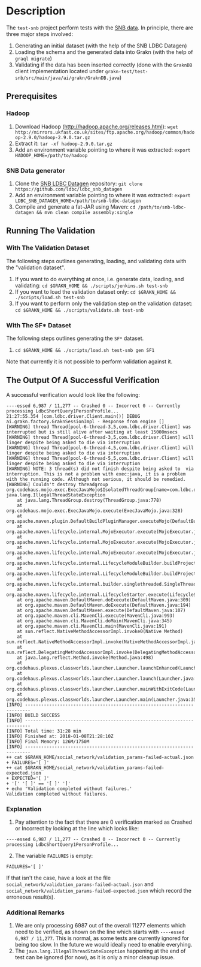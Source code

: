 # Description
The `test-snb` project perform tests with the [SNB data](ldbcouncil.org/developer/snb). In principle, there are three major steps involved:
1. Generating an initial dataset (with the help of the SNB LDBC Datagen)
2. Loading the schema and the generated data into Grakn (with the help of `graql migrate`)
3. Validating if the data has been inserted correctly (done with the `GraknDB` client implementation located under `grakn-test/test-snb/src/main/java/ai/grakn/GraknDB.java`)

## Prerequisites
### Hadoop
1. Download Hadoop (http://hadoop.apache.org/releases.html): `wget http://mirrors.ukfast.co.uk/sites/ftp.apache.org/hadoop/common/hadoop-2.9.0/hadoop-2.9.0.tar.gz`
2. Extract it: `tar -xf hadoop-2.9.0.tar.gz`
3. Add an environment variable pointing to where it was extracted: `export HADOOP_HOME=/path/to/hadoop`

### SNB Data generator
1. Clone the [SNB LDBC Datagen](https://github.com/ldbc/ldbc_snb_datagen) repository: `git clone https://github.com/ldbc/ldbc_snb_datagen`
2. Add an environment variable pointing to where it was extracted: `export LDBC_SNB_DATAGEN_HOME=/path/to/snb-ldbc-datagen`
3. Compile and generate a fat-JAR using Maven: `cd /path/to/snb-ldbc-datagen && mvn clean compile assembly:single`

## Running The Validation
### With The Validation Dataset
The following steps outlines generating, loading, and validating data with the "validation dataset".
1. If you want to do everything at once, i.e. generate data, loading, and validating: `cd $GRAKN_HOME && ./scripts/jenkins.sh test-snb`
2. If you want to load the validation dataset only: `cd $GRAKN_HOME && ./scripts/load.sh test-snb`
3. If you want to perform only the validation step on the validation dataset: `cd $GRAKN_HOME && ./scripts/validate.sh test-snb`

### With The SF* Dataset
The following steps outlines generating the `SF*` dataset.
1. `cd $GRAKN_HOME && ./scripts/load.sh test-snb gen SF1`

Note that currently it is not possible to perform validation against it.

## The Output Of A Successful Verification
A successful verification would look like the following:
```
----essed 6,987 / 11,277 -- Crashed 0 -- Incorrect 0 -- Currently processing LdbcShortQuery1PersonProfile...
21:27:55.354 [com.ldbc.driver.Client.main()] DEBUG ai.grakn.factory.GraknSessionImpl - Response from engine []
[WARNING] thread Thread[pool-6-thread-3,5,com.ldbc.driver.Client] was interrupted but is still alive after waiting at least 15000msecs
[WARNING] thread Thread[pool-6-thread-3,5,com.ldbc.driver.Client] will linger despite being asked to die via interruption
[WARNING] thread Thread[pool-6-thread-4,5,com.ldbc.driver.Client] will linger despite being asked to die via interruption
[WARNING] thread Thread[pool-6-thread-5,5,com.ldbc.driver.Client] will linger despite being asked to die via interruption
[WARNING] NOTE: 3 thread(s) did not finish despite being asked to  via interruption. This is not a problem with exec:java, it is a problem with the running code. Although not serious, it should be remedied.
[WARNING] Couldn't destroy threadgroup org.codehaus.mojo.exec.ExecJavaMojo$IsolatedThreadGroup[name=com.ldbc.driver.Client,maxpri=10]
java.lang.IllegalThreadStateException
	at java.lang.ThreadGroup.destroy(ThreadGroup.java:778)
	at org.codehaus.mojo.exec.ExecJavaMojo.execute(ExecJavaMojo.java:328)
	at org.apache.maven.plugin.DefaultBuildPluginManager.executeMojo(DefaultBuildPluginManager.java:134)
	at org.apache.maven.lifecycle.internal.MojoExecutor.execute(MojoExecutor.java:208)
	at org.apache.maven.lifecycle.internal.MojoExecutor.execute(MojoExecutor.java:154)
	at org.apache.maven.lifecycle.internal.MojoExecutor.execute(MojoExecutor.java:146)
	at org.apache.maven.lifecycle.internal.LifecycleModuleBuilder.buildProject(LifecycleModuleBuilder.java:117)
	at org.apache.maven.lifecycle.internal.LifecycleModuleBuilder.buildProject(LifecycleModuleBuilder.java:81)
	at org.apache.maven.lifecycle.internal.builder.singlethreaded.SingleThreadedBuilder.build(SingleThreadedBuilder.java:51)
	at org.apache.maven.lifecycle.internal.LifecycleStarter.execute(LifecycleStarter.java:128)
	at org.apache.maven.DefaultMaven.doExecute(DefaultMaven.java:309)
	at org.apache.maven.DefaultMaven.doExecute(DefaultMaven.java:194)
	at org.apache.maven.DefaultMaven.execute(DefaultMaven.java:107)
	at org.apache.maven.cli.MavenCli.execute(MavenCli.java:993)
	at org.apache.maven.cli.MavenCli.doMain(MavenCli.java:345)
	at org.apache.maven.cli.MavenCli.main(MavenCli.java:191)
	at sun.reflect.NativeMethodAccessorImpl.invoke0(Native Method)
	at sun.reflect.NativeMethodAccessorImpl.invoke(NativeMethodAccessorImpl.java:62)
	at sun.reflect.DelegatingMethodAccessorImpl.invoke(DelegatingMethodAccessorImpl.java:43)
	at java.lang.reflect.Method.invoke(Method.java:498)
	at org.codehaus.plexus.classworlds.launcher.Launcher.launchEnhanced(Launcher.java:289)
	at org.codehaus.plexus.classworlds.launcher.Launcher.launch(Launcher.java:229)
	at org.codehaus.plexus.classworlds.launcher.Launcher.mainWithExitCode(Launcher.java:415)
	at org.codehaus.plexus.classworlds.launcher.Launcher.main(Launcher.java:356)
[INFO] ------------------------------------------------------------------------
[INFO] BUILD SUCCESS
[INFO] ------------------------------------------------------------------------
[INFO] Total time: 31:28 min
[INFO] Finished at: 2018-01-08T21:28:10Z
[INFO] Final Memory: 126M/1750M
[INFO] ------------------------------------------------------------------------
++ cat $GRAKN_HOME/social_network/validation_params-failed-actual.json
+ FAILURES='[ ]'
++ cat $GRAKN_HOME/social_network/validation_params-failed-expected.json
+ EXPECTED='[ ]'
+ '[' '[ ]' == '[ ]' ']'
+ echo 'Validation completed without failures.'
Validation completed without failures.
```

### Explanation
1. Pay attention to the fact that there are 0 verification marked as Crashed or Incorrect by looking at the line which looks like:
```
----essed 6,987 / 11,277 -- Crashed 0 -- Incorrect 0 -- Currently processing LdbcShortQuery1PersonProfile...
```

2. The variable `FAILURES` is empty:
```
FAILURES='[ ]'
```
If that isn't the case, have a look at the file `social_network/validation_params-failed-actual.json` and `social_network/validation_params-failed-expected.json` which record the erroneous result(s).

### Additional Remarks
1. We are only processing 6987 out of the overall 11277 elements which need to be verified, as shown on the line which starts with `----essed 6,987 / 11,277`. This is normal, as some tests are currently ignored for being too slow. In the future we would ideally need to enable everyhing.
2. The `java.lang.IllegalThreadStateException` happening at the end of test can be ignored (for now), as it is only a minor cleanup issue.
